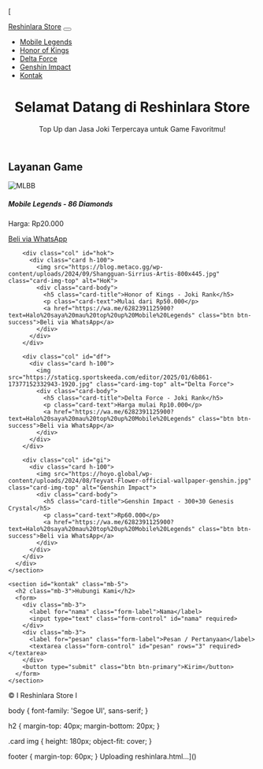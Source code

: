 [<!DOCTYPE html>
<html lang="id">
<head>
  <meta charset="UTF-8">
  <meta name="viewport" content="width=device-width, initial-scale=1">
  <title>Reshinlara Store</title>
  <link href="https://cdn.jsdelivr.net/npm/bootstrap@5.3.2/dist/css/bootstrap.min.css" rel="stylesheet">
  <link rel="stylesheet" href="style.css">
</head>
<body>

  <nav class="navbar navbar-expand-lg navbar-dark bg-dark">
    <div class="container">
      <a class="navbar-brand" href="#">Reshinlara Store</a>
      <button class="navbar-toggler" type="button" data-bs-toggle="collapse" data-bs-target="#navbarNav">
        <span class="navbar-toggler-icon"></span>
      </button>
      <div class="collapse navbar-collapse" id="navbarNav">
        <ul class="navbar-nav ms-auto">
          <li class="nav-item"><a class="nav-link" href="#ml">Mobile Legends</a></li>
          <li class="nav-item"><a class="nav-link" href="#hok">Honor of Kings</a></li>
          <li class="nav-item"><a class="nav-link" href="#df">Delta Force</a></li>
          <li class="nav-item"><a class="nav-link" href="#gi">Genshin Impact</a></li>
          <li class="nav-item"><a class="nav-link" href="#kontak">Kontak</a></li>
        </ul>
      </div>
    </div>
  </nav>

  <header class="bg-primary text-white text-center py-5">
    <h1>Selamat Datang di Reshinlara Store</h1>
    <p>Top Up dan Jasa Joki Terpercaya untuk Game Favoritmu!</p>
  </header>

  <main class="container py-5">
    <section class="mb-5">
      <h2 class="text-center mb-4">Layanan Game</h2>
      <div class="row row-cols-1 row-cols-md-2 g-4">
        <div class="col" id="ml">
          <div class="card h-100">
            <img src="https://images-wixmp-ed30a86b8c4ca887773594c2.wixmp.com/f/43540f45-280c-4c78-af85-38632715b2c7/dhghuwt-4ff86a2e-f9df-47b8-97cc-737fb526f96d.png/v1/fill/w_1193,h_670/mlbb_hayabusa_exorcist__skin_hd_wallpaper_by_keyadfdf_dhghuwt-pre.png?token=eyJ0eXAiOiJKV1QiLCJhbGciOiJIUzI1NiJ9.eyJzdWIiOiJ1cm46YXBwOjdlMGQxODg5ODIyNjQzNzNhNWYwZDQxNWVhMGQyNmUwIiwiaXNzIjoidXJuOmFwcDo3ZTBkMTg4OTgyMjY0MzczYTVmMGQ0MTVlYTBkMjZlMCIsIm9iaiI6W1t7ImhlaWdodCI6Ijw9MzEyMiIsInBhdGgiOiJcL2ZcLzQzNTQwZjQ1LTI4MGMtNGM3OC1hZjg1LTM4NjMyNzE1YjJjN1wvZGhnaHV3dC00ZmY4NmEyZS1mOWRmLTQ3YjgtOTdjYy03MzdmYjUyNmY5NmQucG5nIiwid2lkdGgiOiI8PTU1NTkifV1dLCJhdWQiOlsidXJuOnNlcnZpY2U6aW1hZ2Uub3BlcmF0aW9ucyJdfQ.pt7FNV7XAtRuweFjxBtED-P8dFV1V2j0DddieMwAa98" class="card-img-top" alt="MLBB">
            <div class="card-body">
              <h5 class="card-title">Mobile Legends - 86 Diamonds</h5>
              <p class="card-text">Harga: Rp20.000</p>
              <a href="https://wa.me/6282391125900?text=Halo%20saya%20mau%20top%20up%20Mobile%20Legends" class="btn btn-success">Beli via WhatsApp</a>
            </div>
          </div>
        </div>

        <div class="col" id="hok">
          <div class="card h-100">
            <img src="https://blog.metaco.gg/wp-content/uploads/2024/09/Shangguan-Sirrius-Artis-800x445.jpg" class="card-img-top" alt="HoK">
            <div class="card-body">
              <h5 class="card-title">Honor of Kings - Joki Rank</h5>
              <p class="card-text">Mulai dari Rp50.000</p>
              <a href="https://wa.me/6282391125900?text=Halo%20saya%20mau%20top%20up%20Mobile%20Legends" class="btn btn-success">Beli via WhatsApp</a>
            </div>
          </div>
        </div>

        <div class="col" id="df">
          <div class="card h-100">
            <img src="https://staticg.sportskeeda.com/editor/2025/01/6b861-17377152332943-1920.jpg" class="card-img-top" alt="Delta Force">
            <div class="card-body">
              <h5 class="card-title">Delta Force - Joki Rank</h5>
              <p class="card-text">Harga mulai Rp10.000</p>
              <a href="https://wa.me/6282391125900?text=Halo%20saya%20mau%20top%20up%20Mobile%20Legends" class="btn btn-success">Beli via WhatsApp</a>
            </div>
          </div>
        </div>

        <div class="col" id="gi">
          <div class="card h-100">
            <img src="https://hoyo.global/wp-content/uploads/2024/08/Teyvat-Flower-official-wallpaper-genshin.jpg" class="card-img-top" alt="Genshin Impact">
            <div class="card-body">
              <h5 class="card-title">Genshin Impact - 300+30 Genesis Crystal</h5>
              <p class="card-text">Rp60.000</p>
              <a href="https://wa.me/6282391125900?text=Halo%20saya%20mau%20top%20up%20Mobile%20Legends" class="btn btn-success">Beli via WhatsApp</a>
            </div>
          </div>
        </div>
      </div>
    </section>

    <section id="kontak" class="mb-5">
      <h2 class="mb-3">Hubungi Kami</h2>
      <form>
        <div class="mb-3">
          <label for="nama" class="form-label">Nama</label>
          <input type="text" class="form-control" id="nama" required>
        </div>
        <div class="mb-3">
          <label for="pesan" class="form-label">Pesan / Pertanyaan</label>
          <textarea class="form-control" id="pesan" rows="3" required></textarea>
        </div>
        <button type="submit" class="btn btn-primary">Kirim</button>
      </form>
    </section>
  </main>

  <footer class="bg-dark text-white text-center py-3">
    &copy; I Reshinlara Store I
  </footer>

  <script src="https://cdn.jsdelivr.net/npm/bootstrap@5.3.2/dist/js/bootstrap.bundle.min.js"></script>
</body>
</html>

body {
  font-family: 'Segoe UI', sans-serif;
}

h2 {
  margin-top: 40px;
  margin-bottom: 20px;
}

.card img {
  height: 180px;
  object-fit: cover;
}

footer {
  margin-top: 60px;
}
Uploading reshinlara.html…]()
